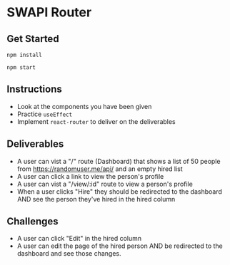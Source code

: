# SWAPI Router

## Get Started

`npm install`

`npm start`

## Instructions

- Look at the components you have been given
- Practice `useEffect`
- Implement `react-router` to deliver on the deliverables

## Deliverables

- A user can vist a "/" route (Dashboard) that shows a list of 50 people from https://randomuser.me/api/ and an empty hired list
- A user can click a link to view the person's profile
- A user can vist a "/view/:id" route to view a person's profile
- When a user clicks "Hire" they should be redirected to the dashboard AND see the person they've hired in the hired column

## Challenges

- A user can click "Edit" in the hired column
- A user can edit the page of the hired person AND be redirected to the dashboard and see those changes.